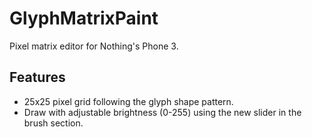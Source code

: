 # GlyphMatrixPaint
Pixel matrix editor for Nothing's Phone 3.

## Features
- 25x25 pixel grid following the glyph shape pattern.
- Draw with adjustable brightness (0-255) using the new slider in the brush section.
